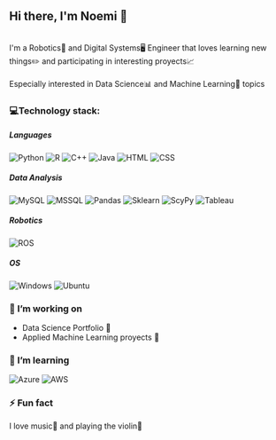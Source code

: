 ## Hi there, I'm Noemi 👋
<br>I'm a Robotics🤖 and Digital Systems🖥️ Engineer that loves learning new things✏️ and participating in interesting proyects📈</br>
<br>Especially interested in Data Science📊 and Machine Learning🧠 topics</br>

### 💻Technology stack:
##### Languages
<div display="flex">
  <img src="https://img.shields.io/badge/Python-FFD43B?style=for-the-badge&logo=python&logoColor=blue" alt="Python"/>
  <img src="https://img.shields.io/badge/R-276DC3?style=for-the-badge&logo=r&logoColor=white" alt="R"/>
  <img src="https://img.shields.io/badge/C%2B%2B-00599C?style=for-the-badge&logo=c%2B%2B&logoColor=white" alt="C++"/>
  <img src="https://img.shields.io/badge/Java-ED8B00?style=for-the-badge&logo=openjdk&logoColor=white" alt="Java"/> 
  <img src="https://img.shields.io/badge/HTML5-E34F26?style=for-the-badge&logo=html5&logoColor=white" alt="HTML"/> 
  <img src="https://img.shields.io/badge/CSS3-1572B6?style=for-the-badge&logo=css3&logoColor=white" alt="CSS"/> 
</div>

##### Data Analysis
<div display="flex">
  <img src="https://img.shields.io/badge/MySQL-00000F?style=for-the-badge&logo=mysql&logoColor=white" alt="MySQL"/>
  <img src="https://img.shields.io/badge/Microsoft%20SQL%20Server-CC2927?style=for-the-badge&logo=microsoft%20sql%20server&logoColor=white" alt="MSSQL"/>
  <img src="https://img.shields.io/badge/Pandas-2C2D72?style=for-the-badge&logo=pandas&logoColor=white" alt="Pandas"/>
  <img src="https://img.shields.io/badge/scikit_learn-F7931E?style=for-the-badge&logo=scikit-learn&logoColor=white" alt="Sklearn"/>
  <img src="https://img.shields.io/badge/SciPy-654FF0?style=for-the-badge&logo=SciPy&logoColor=white" alt="ScyPy"/>
  <img src="https://img.shields.io/badge/Tableau-E97627?style=for-the-badge&logo=Tableau&logoColor=white" alt="Tableau"/>
</div>

##### Robotics
<div display="flex">
  <img src="https://img.shields.io/badge/ROS-22314E?style=for-the-badge&logo=ROS&logoColor=white" alt="ROS"/>
</div>

##### OS
<div display="flex">
  <img src="https://img.shields.io/badge/Windows-0078D6?style=for-the-badge&logo=windows&logoColor=white" alt="Windows"/>
  <img src="https://img.shields.io/badge/Ubuntu-E95420?style=for-the-badge&logo=ubuntu&logoColor=white" alt="Ubuntu"/>
</div>


### 🔭 I’m working on

- Data Science Portfolio 📑
- Applied Machine Learning proyects 🐍

### 🌱 I’m learning
<div display="flex">
  <img src="https://img.shields.io/badge/Microsoft_Azure-0089D6?style=for-the-badge&logo=microsoft-azure&logoColor=white" alt="Azure"/>
  <img src="https://img.shields.io/badge/Amazon_AWS-FF9900?style=for-the-badge&logo=amazonaws&logoColor=white" alt="AWS"/>
  <!--img src="https://img.shields.io/badge/PowerBI-F2C811?style=for-the-badge&logo=Power%20BI&logoColor=white" alt="PowerBi"/>
</div>

### 📫 How to reach me

<div display="flex">
  <a href="https://www.linkedin.com/in/noemi-carolina/">
    <img src="https://img.shields.io/badge/linkedin-%230077B5.svg?style=for-the-badge&logo=linkedin&logoColor=white" alt="LinkedIn"/>
  </a>
</div>

### 🔥 Stats
<img src="http://github-readme-streak-stats.herokuapp.com?user=Noemi1313&theme=dark&background=000000" alt="stat1" width="450"/>
<img src="https://github-readme-stats.vercel.app/api/top-langs/?username=Noemi1313&layout=compact&theme=vision-friendly-dark" alt ="stat2" width="325"/>
<!--![Noemi's GitHub stats](https://github-readme-stats.vercel.app/api?username=Noemi1313&show_icons=true&theme=radical)-->

### ⚡ Fun fact
I love music🎵 and playing the violin🎻

